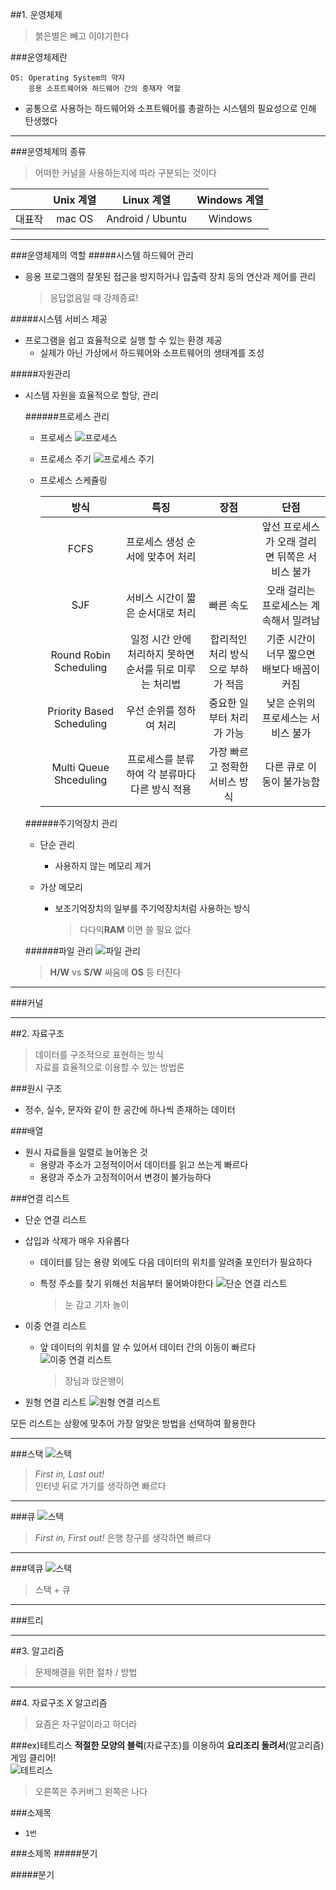 ##1. 운영체제
>붉은별은 빼고 이야기한다

###운영체제란
```
OS: Operating System의 약자
	응용 소프트웨어와 하드웨어 간의 중재자 역할
```
- 공통으로 사용하는 하드웨어와 소프트웨어를 총괄하는 시스템의 필요성으로 인해 탄생했다

---
  
###운영체제의 종류
>어떠한 커널을 사용하는지에 따라 구분되는 것이다

||Unix 계열|Linux 계열|Windows 계열|
|:-:|:-:|:-:|:-:|
|대표작|mac OS|Android / Ubuntu|Windows|

---
  
###운영체제의 역할
#####시스템 하드웨어 관리
- 응용 프로그램의 잘못된 접근을 방지하거나 입출력 장치 등의 연산과 제어를 관리

	>응답없음일 때 강제종료!

#####시스템 서비스 제공
- 프로그램을 쉽고 효율적으로 실행 할 수 있는 환경 제공
	- 실제가 아닌 가상에서 하드웨어와 소프트웨어의 생태계를 조성

#####자원관리
- 시스템 자원을 효율적으로 할당, 관리

	######프로세스 관리
	- 프로세스
		![프로세스](https://github.com/Ekutz/Fast_Campus_JS/blob/master/170111/imgs/process_manage.png?raw=true)
	- 프로세스 주기
		![프로세스 주기](https://github.com/Ekutz/Fast_Campus_JS/blob/master/170111/imgs/process_state.jpg?raw=true)
	- 프로세스 스케쥴링
	
		|방식|특징|장점|단점|  
		|:-:|:-:|:-:|:-:|
		|FCFS|프로세스 생성 순서에 맞추어 처리||앞선 프로세스가 오래 걸리면 뒤쪽은 서비스 불가|
		|SJF|서비스 시간이 짧은 순서대로 처리|빠른 속도|오래 걸리는 프로세스는 계속해서 밀려남|
		|Round Robin Scheduling|일정 시간 안에 처리하지 못하면 순서를 뒤로 미루는 처리법|합리적인 처리 방식으로 부하가 적음|기준 시간이 너무 짧으면 배보다 배꼽이 커짐|
		|Priority Based Scheduling|우선 순위를 정하여 처리|중요한 일부터 처리가 가능|낮은 순위의 프로세스는 서비스 불가|
		|Multi Queue Shceduling|프로세스를 분류하여 각 분류마다 다른 방식 적용|가장 빠르고 정확한 서비스 방식|다른 큐로 이동이 불가능함|
		
	
	######주기억장치 관리
	- 단순 관리
		- 사용하지 않는 메모리 제거
		
	- 가상 메모리
		- 보조기억장치의 일부를 주기억장치처럼 사용하는 방식  

			>다다익**RAM** 이면 쓸 필요 없다

	######파일 관리
	![파일 관리](https://github.com/Ekutz/Fast_Campus_JS/blob/master/170111/imgs/file_manage.png?raw=true)
	>**H/W** vs **S/W** 싸움에 **OS** 등 터진다

---

###커널

---




##2. 자료구조
>데이터를 구조적으로 표현하는 방식  
>자료를 효율적으로 이용할 수 있는 방법론

###원시 구조
- 정수, 실수, 문자와 같이 한 공간에 하나씩 존재하는 데이터

###배열
- 원시 자료들을 일렬로 늘어놓은 것
	- 용량과 주소가 고정적이어서 데이터를 읽고 쓰는게 빠르다
	- 용량과 주소가 고정적이어서 변경이 불가능하다

###연결 리스트
- 단순 연결 리스트
 - 삽입과 삭제가 매우 자유롭다
	- 데이터를 담는 용량 외에도 다음 데이터의 위치를 알려줄 포인터가 필요하다
	- 특정 주소를 찾기 위해선 처음부터 물어봐야한다
	![단순 연결 리스트](https://github.com/Ekutz/Fast_Campus_JS/blob/master/170111/imgs/Single_linked_list.png?raw=true)  

		>눈 감고 기차 놀이
	

- 이중 연결 리스트
 	- 앞 데이터의 위치를 알 수 있어서 데이터 간의 이동이 빠르다
	![이중 연결 리스트](https://github.com/Ekutz/Fast_Campus_JS/blob/master/170111/imgs/Doubly_linked_list.png?raw=true) 

		>장님과 앉은뱅이

- 원형 연결 리스트
	![원형 연결 리스트](https://github.com/Ekutz/Fast_Campus_JS/blob/master/170111/imgs/Circurlar_linked_list.png?raw=true)  
	
	
	
모든 리스트는 상황에 맞추어 가장 알맞은 방법을 선택하여 활용한다

---

###스택
![스택](https://github.com/Ekutz/Fast_Campus_JS/blob/master/170111/imgs/stack.png?raw=true)  
>_First in, Last out!_  
>인터넷 뒤로 가기를 생각하면 빠르다

---

###큐
![스택](https://github.com/Ekutz/Fast_Campus_JS/blob/master/170111/imgs/queue.png?raw=true)  
>_First in, First out!_
>은행 창구를 생각하면 빠르다

---

###덱큐
![스택](https://github.com/Ekutz/Fast_Campus_JS/blob/master/170111/imgs/dequeue.png?raw=true)  
>스택 + 큐

---

###트리


---

##3. 알고리즘
>문제해결을 위한 절차 / 방법

---

##4. 자료구조 X 알고리즘
>요즘은 자구알이라고 하더라

###ex)테트리스
**적절한 모양의 블럭**(자료구조)를 이용하여 **요리조리 돌려서**(알고리즘) 게임 클리어!  
![테트리스](https://github.com/Ekutz/Fast_Campus_JS/blob/master/170111/imgs/tetris.png?raw=true)  
>오른쪽은 주커버그 왼쪽은 나다








###소제목
- `1번`

###소제목
#####분기

#####분기